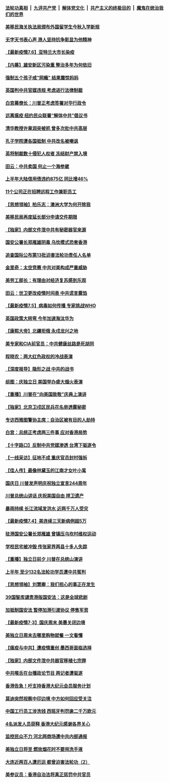 

####  [法轮功真相](../../../../basic/blob/master/README.md?t=07071002) &nbsp;|&nbsp; [九评共产党](../../../../9ping.md/blob/master/README.md?t=07071002) &nbsp;|&nbsp; [解体党文化](../../../../jtdwh.md/blob/master/README.md?t=07071002)  &nbsp;|&nbsp; [共产主义的终极目的](../../../../gczydzjmd.md/blob/master/README.md?t=07071002) &nbsp;|&nbsp; [魔鬼在统治我们的世界](../../../../mgztzwmdsj.md/blob/master/README.md?t=07071002) 

#### [美移民海关执法局颁布外国留学生今秋入学新规](../pages/nf4514/n12237306.md?t=07071002) 

#### [无字天书表心声 港人坚持抗争彰显为他精神](../pages/nf4514/n12237325.md?t=07071002) 

#### [【最新疫情7.6】亚特兰大市长染疫](../pages/nf4514/n12229038.md?t=07071002) 

#### [【内幕】雄安新区污染重 整治多年为何依旧](../pages/nf4514/n12229945.md?t=07071002) 

#### [强制五个孩子戒“网瘾” 结果震惊妈妈](../pages/nf4514/n12237076.md?t=07071002) 

#### [英国判中共官媒违规 考虑进行法律制裁](../pages/nf4514/n12236722.md?t=07071002) 

#### [白宫幕僚长：川普正考虑签署对华行政令](../pages/nf4514/n12236557.md?t=07071002) 

#### [远离瘟疫 纽约民众联署“解体中共”倡议书](../pages/nf4514/n12235230.md?t=07071002) 

#### [清华教授许章润突被抓 曾多次批中共高层](../pages/nf4514/n12236051.md?t=07071002) 

#### [孔子学院遭各国抵制 中共改名被嘲讽](../pages/nf4514/n12235343.md?t=07071002) 

#### [英将制裁数十侵犯人权者 冻结财产禁入境](../pages/nf4514/n12235718.md?t=07071002) 

#### [田云：中共卖国 何止一个海参崴](../pages/nf4514/n12235165.md?t=07071002) 

#### [上半年大陆信用债违约875亿 同比增46%](../pages/nf4514/n12234787.md?t=07071002) 

#### [11个公司正在招聘远程工作兼职员工](../pages/nf4514/n12231354.md?t=07071002) 

#### [【思想领袖】柏乐志：澳洲大学为何开除我](../pages/nf4514/n12174002.md?t=07071002) 

#### [美移民局再度延长部分申请交件期限](../pages/nf4514/n12234882.md?t=07071002) 

#### [【独家】内部文件泄中共有秘密器官来源](../pages/nf4514/n12223286.md?t=07071002) 

#### [国安公署长郑雁雄阴毒 乌坎模式恐套香港](../pages/nf4514/n12234848.md?t=07071002) 

#### [追查国际公布第13批迫害法轮功责任人名单](../pages/nf4514/n12234695.md?t=07071002) 

#### [金里奇：太空竞赛 中共对美构成严重威胁](../pages/nf4514/n12234710.md?t=07071002) 

#### [美劳工部长：有理由对经济复苏感到乐观](../pages/nf4514/n12234411.md?t=07071002) 

#### [田云：世卫更改疫情时间表 中共谎言露馅](../pages/nf4514/n12233381.md?t=07071002) 

#### [【最新疫情7.5】病毒如何传播 专家挑战WHO](../pages/nf4514/n12229032.md?t=07071002) 

#### [英国政策大转弯 今年加速淘汰华为](../pages/nf4514/n12234119.md?t=07071002) 

#### [【康熙大帝】北疆拒俄 永戍龙兴之地](../pages/nf4514/n12138633.md?t=07071002) 

#### [美专家和CIA前官员：中共健康丝路是死胡同](../pages/nf4514/n12217750.md?t=07071002) 

#### [程晓农：两大红色政权的冷战表演](../pages/nf4514/n12233855.md?t=07071002) 

#### [【深度报导】隐形之战 中共的战书](../pages/nf4514/n12200980.md?t=07071002) 

#### [组图：庆独立日 美国举办盛大烟火表演](../pages/nf4514/n12233243.md?t=07071002) 

#### [【重播】川普在“向美国致敬”庆典上演讲](../pages/nf4514/n12232497.md?t=07071002) 

#### [【独家】北京卫戍区民兵花名册透露秘密](../pages/nf4514/n12165121.md?t=07071002) 

#### [专访西雅图警协主席：自治区被有目的人劫持](../pages/nf4514/n12232937.md?t=07071002) 

#### [白宫：总统正考虑两三件事 应对香港局势](../pages/nf4514/n12232772.md?t=07071002) 

#### [【十字路口】反制中共党媒渗透 台湾下驱逐令](../pages/nf4514/n12231666.md?t=07071002) 

#### [【一线采访】征地不成 重庆官员封村强拆](../pages/nf4514/n12232323.md?t=07071002) 

#### [【佳人传】最像林黛玉的江南才女叶小鸾](../pages/nf4514/n12220541.md?t=07071002) 

#### [国庆日 川普发声明庆祝独立宣言244周年](../pages/nf4514/n12232602.md?t=07071002) 

#### [川普总统山讲话 庆祝美国自由 捍卫遗产](../pages/nf4514/n12232405.md?t=07071002) 

#### [暴雨持续 长江流域发洪水 近两千万人受灾](../pages/nf4514/n12231677.md?t=07071002) 

#### [【最新疫情7.4】美连续三天新病例超5万](../pages/nf4514/n12231687.md?t=07071002) 

#### [驻港国安公署长郑雁雄 曾镇压乌坎村维权运动](../pages/nf4514/n12231125.md?t=07071002) 

#### [学校民宅被冲毁 传张家界两县十多人失踪](../pages/nf4514/n12231983.md?t=07071002) 

#### [【重播】独立日前夕 川普在总统山演讲](../pages/nf4514/n12230343.md?t=07071002) 

#### [上半年 至少132名法轮功学员遭中共冤判](../pages/nf4514/n12229828.md?t=07071002) 

#### [【思想领袖】刘慧卿：我们担心的事正在发生](../pages/nf4514/n12168811.md?t=07071002) 

#### [39国智库谴责港版国安法：这是全球悲剧](../pages/nf4514/n12231267.md?t=07071002) 

#### [加抵制国安法 暂停加港引渡协议 停售军资](../pages/nf4514/n12231196.md?t=07071002) 

#### [【最新疫情7·3】国庆周末 美墨关闭边境](../pages/nf4514/n12229080.md?t=07071002) 

#### [美独立日周末去哪里购物就餐 一文看懂](../pages/nf4514/n12230982.md?t=07071002) 

#### [【瘟疫与中共】遭疫情重创 墨西哥面临选择](../pages/nf4514/n12229138.md?t=07071002) 

#### [【独家】内部文件泄中共器官移植七宗罪](../pages/nf4514/n12190627.md?t=07071002) 

#### [中共喉舌在台播政论节目 两记者遭驱逐](../pages/nf4514/n12229817.md?t=07071002) 

#### [香港告急！吁支持香港大纪元会员服务计划](../pages/nf4514/n12230246.md?t=07071002) 

#### [莫迪突然视察中印边境 中方如何回应受关注](../pages/nf4514/n12230232.md?t=07071002) 

#### [中国工行员工涉洗钱 西班牙判罚逾二千万欧元](../pages/nf4514/n12229905.md?t=07071002) 

#### [4名派发人员获释 香港大纪元感谢各界关心](../pages/nf4514/n12229429.md?t=07071002) 

#### [监控民众不力 河北两商场遭中共内部通报](../pages/nf4514/n12226681.md?t=07071002) 

#### [美独立日将至 燃放烟花时不要用洗手液](../pages/nf4514/n12228400.md?t=07071002) 

#### [大连近两百人遭厄运 都曾迫害法轮功（2）](../pages/nf4514/n12204461.md?t=07071002) 

#### [美参议员：香港自治法将真正惩罚中共官员](../pages/nf4514/n12228696.md?t=07071002) 

